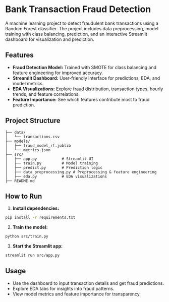 

# Bank Transaction Fraud Detection

A machine learning project to detect fraudulent bank transactions using a Random Forest classifier. The project includes data preprocessing, model training with class balancing, prediction, and an interactive Streamlit dashboard for visualization and prediction.

## Features
- **Fraud Detection Model:** Trained with SMOTE for class balancing and feature engineering for improved accuracy.
- **Streamlit Dashboard:** User-friendly interface for predictions, EDA, and model metrics.
- **EDA Visualizations:** Explore fraud distribution, transaction types, hourly trends, and feature correlations.
- **Feature Importance:** See which features contribute most to fraud prediction.

## Project Structure
```
├── data/
│   └── transactions.csv
├── models/
│   ├── fraud_model_rf.joblib
│   └── metrics.json
├── src/
│   ├── app.py           # Streamlit UI
│   ├── train.py         # Model training
│   ├── predict.py       # Prediction logic
│   ├── data_preprocessing.py # Preprocessing & feature engineering
│   ├── eda.py           # EDA visualizations
├── README.md
```

## How to Run
1. **Install dependencies:**
  ```bash
  pip install -r requirements.txt
  ```
2. **Train the model:**
  ```bash
  python src/train.py
  ```
3. **Start the Streamlit app:**
  ```bash
  streamlit run src/app.py
  ```

## Usage
- Use the dashboard to input transaction details and get fraud predictions.
- Explore EDA tabs for insights into fraud patterns.
- View model metrics and feature importance for transparency.


